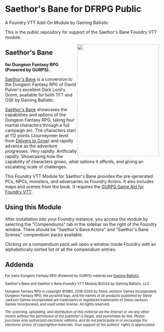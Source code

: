 # Saethor's Bane for DFRPG Public

A Foundry VTT Add-On Module by Gaming Ballistic

This is the public repository for support of the Saethor's Bane Foundry VTT module.

<img alt="" height="366" src="https://gamingballistic.com/wp-content/uploads/2024/05/Foundry-VTT-Module-Hero-Image.jpg" style="float: right;" width="268">

## Saethor's Bane

**for Dungeon Fantasy RPG (Powered by GURPS).**

[Saethor's Bane](https://gaming-ballistic.myshopify.com/products/saethors-bane?utm_source=copyToPasteBoard&utm_medium=product-links&utm_content=web) is a conversion to the Dungeon Fantasy RPG of David Pulver's excellent Dark Lord's Doom, available for both TFT and OSE by Gaming Ballistic.

[Saethor's Bane](https://gaming-ballistic.myshopify.com/products/saethors-bane?utm_source=copyToPasteBoard&utm_medium=product-links&utm_content=web) showcases the capabilities and options of the Dungeon Fantasy RPG, taking four martial characters through a full campaign arc. The characters start at 112 points (Journeymen level from [Delvers to Grow](https://gaming-ballistic.myshopify.com/collections/all-products/products/preview-pdf-delvers-to-grow-core-book?_pos=21&_fid=a774f09f8&_ss=c)) and rapidly advance as the adventure progresses. Very rapidly. Artificially rapidly. Showcasing how the capability of characters grows, what options it affords, and giving an escalating scale of challenges.

This Foundry VTT Module for Saethor's Bane provides the pre-generated PCs, NPCs, monsters, and adversaries as Foundry Actors. It also includes maps and scenes from the book. It requires the [GURPS Game Aid for Foundry VTT](https://foundryvtt.com/packages/gurps).

## Using this Module

After installation into your Foundry instance, you access the module by selecting the "Compendiums" tab in the sidebar on the right of the Foundry window. There should be "Saethor's Bane Actors" and "Saethor's Bane Scenes" compendium packs available.

Clicking on a compendium pack will open a window inside Foundry with an alphabetically sorted list of all the compendium entries.

## Addenda

<div style="font-size: 80%">
<p>For more Dungeon Fantasy RPG (Powered by GURPS) material see <a href="https://gaming-ballistic.myshopify.com/collections/all-products?filter.p.m.my_fields.collection=Dungeon+Fantasy+RPG+%28Powered+by+GURPS%29&amp;sort_by=title-ascending">Gaming Ballistic</a>.</p>

<p>Saethor&#39;s Bane and Saethor&#39;s Bane Foundry VTT Module ©2024 by Gaming Ballistic, LLC</p>

<p>Dungeon Fantasy RPG is copyright ©1980, 2018–2024 by Steve Jackson Games Incorporated. Dungeon Fantasy RPG, the pyramid logo, and the names of all products published by Steve Jackson Games Incorporated are trademarks or registered trademarks of Steve Jackson Games Incorporated, and used under license. All rights reserved.</p>

<p><em>The scanning, uploading, and distribution of this material via the Internet or via any other means without the permission of the publisher is illegal, and punishable by law. Please purchase only authorized electronic editions, and do not participate in or encourage the electronic piracy of copyrighted materials. Your support of the authors’ rights is appreciated.</em></p>
</div>
